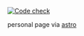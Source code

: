 [![Code check](https://github.com/kavsingh/kavsingh/actions/workflows/code-check.yaml/badge.svg)](https://github.com/kavsingh/kavsingh/actions/workflows/code-check.yaml)

personal page via [astro](https://astro.build/)
